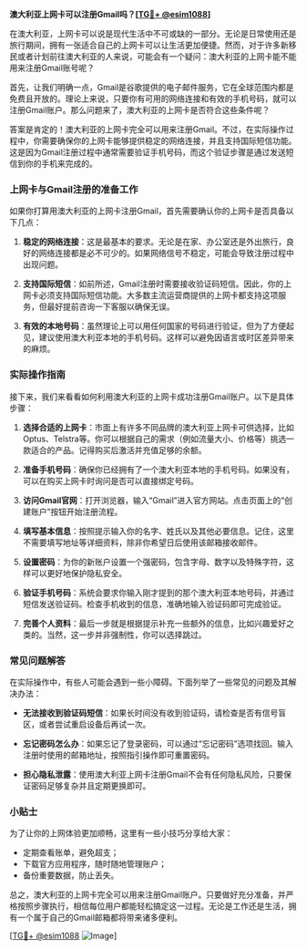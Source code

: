 **澳大利亚上网卡可以注册Gmail吗？[[TG💪+ @esim1088](https://t.me/s/esim1088)]**

在澳大利亚，上网卡可以说是现代生活中不可或缺的一部分。无论是日常使用还是旅行期间，拥有一张适合自己的上网卡可以让生活更加便捷。然而，对于许多新移民或者计划前往澳大利亚的人来说，可能会有一个疑问：澳大利亚的上网卡能不能用来注册Gmail账号呢？

首先，让我们明确一点，Gmail是谷歌提供的电子邮件服务，它在全球范围内都是免费且开放的。理论上来说，只要你有可用的网络连接和有效的手机号码，就可以注册Gmail账户。那么问题来了，澳大利亚的上网卡是否符合这些条件呢？

答案是肯定的！澳大利亚的上网卡完全可以用来注册Gmail。不过，在实际操作过程中，你需要确保你的上网卡能够提供稳定的网络连接，并且支持国际短信功能。这是因为Gmail注册过程中通常需要验证手机号码，而这个验证步骤是通过发送短信到你的手机来完成的。

### 上网卡与Gmail注册的准备工作

如果你打算用澳大利亚的上网卡注册Gmail，首先需要确认你的上网卡是否具备以下几点：

1. **稳定的网络连接**：这是最基本的要求。无论是在家、办公室还是外出旅行，良好的网络连接都是必不可少的。如果网络信号不稳定，可能会导致注册过程中出现问题。

2. **支持国际短信**：如前所述，Gmail注册时需要接收验证码短信。因此，你的上网卡必须支持国际短信功能。大多数主流运营商提供的上网卡都支持这项服务，但最好提前咨询一下客服以确保无误。

3. **有效的本地号码**：虽然理论上可以用任何国家的号码进行验证，但为了方便起见，建议使用澳大利亚本地的手机号码。这样可以避免因语言或时区差异带来的麻烦。

### 实际操作指南

接下来，我们来看看如何利用澳大利亚的上网卡成功注册Gmail账户。以下是具体步骤：

1. **选择合适的上网卡**：市面上有许多不同品牌的澳大利亚上网卡可供选择，比如Optus、Telstra等。你可以根据自己的需求（例如流量大小、价格等）挑选一款适合的产品。记得购买后激活并充值足够的余额。

2. **准备手机号码**：确保你已经拥有了一个澳大利亚本地的手机号码。如果没有，可以在购买上网卡时询问是否可以直接绑定号码。

3. **访问Gmail官网**：打开浏览器，输入“Gmail”进入官方网站。点击页面上的“创建账户”按钮开始注册流程。

4. **填写基本信息**：按照提示输入你的名字、姓氏以及其他必要信息。记住，这里不需要填写地址等详细资料，除非你希望日后使用该邮箱接收邮件。

5. **设置密码**：为你的新账户设置一个强密码，包含字母、数字以及特殊字符，这样可以更好地保护隐私安全。

6. **验证手机号码**：系统会要求你输入刚才提到的那个澳大利亚本地号码，并通过短信发送验证码。检查手机收到的信息，准确地输入验证码即可完成验证。

7. **完善个人资料**：最后一步就是根据提示补充一些额外的信息，比如兴趣爱好之类的。当然，这一步并非强制性，你可以选择跳过。

### 常见问题解答

在实际操作中，有些人可能会遇到一些小障碍。下面列举了一些常见的问题及其解决办法：

- **无法接收到验证码短信**：如果长时间没有收到验证码，请检查是否有信号盲区，或者尝试重启设备后再试一次。
  
- **忘记密码怎么办**：如果忘记了登录密码，可以通过“忘记密码”选项找回。输入注册时使用的邮箱地址，按照指引操作即可重置密码。

- **担心隐私泄露**：使用澳大利亚上网卡注册Gmail不会有任何隐私风险，只要保证密码足够复杂并且定期更换即可。

### 小贴士

为了让你的上网体验更加顺畅，这里有一些小技巧分享给大家：

- 定期查看账单，避免超支；
- 下载官方应用程序，随时随地管理账户；
- 备份重要数据，防止丢失。

总之，澳大利亚的上网卡完全可以用来注册Gmail账户。只要做好充分准备，并严格按照步骤执行，相信每位用户都能轻松搞定这一过程。无论是工作还是生活，拥有一个属于自己的Gmail邮箱都将带来诸多便利。

[[TG💪+ @esim1088](https://t.me/s/esim1088) ![Image](https://i.postimg.cc/4NQfJmqS/Snipaste-2025-05-13-00-14-12.png)]